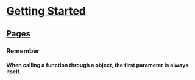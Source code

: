# [Getting Started](https://github.com/KadeDev/Kade-Engine/wiki/Getting-Started)
## [Pages](https://github.com/KadeDev/Kade-Engine/wiki/Pages)


### **Remember**

#### When calling a function through a object, the first parameter is always itself.